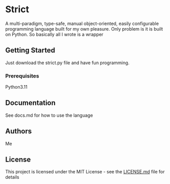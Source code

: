 # Strict

A multi-paradigm, type-safe, manual object-oriented, easily configurable programming language
built for my own pleasure. Only problem is it is built on Python. So basically all I wrote is a wrapper

## Getting Started

Just download the strict.py file and have fun programming.

### Prerequisites

Python3.11

## Documentation

See docs.md for how to use the language

## Authors

Me

## License

This project is licensed under the MIT License - see the [LICENSE.md](LICENSE.md) file for details
